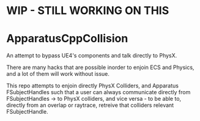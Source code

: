 # WIP - STILL WORKING ON THIS 


# ApparatusCppCollision
An attempt to bypass UE4's components and talk directly to PhysX.

There are many hacks that are possible inorder to enjoin ECS and Physics, and a lot of them will work without issue.

This repo attempts to enjoin directly PhysX Colliders, and Apparatus FSubjectHandles such that a user can always communicate directly from FSubjectHandles -> to PhysX colliders, and vice versa - to be able to, directly from an overlap or raytrace, retreive that colliders relevant FSubjectHandle.
